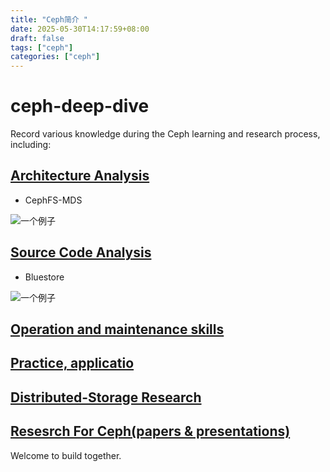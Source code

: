 ```yaml
---
title: "Ceph简介 "
date: 2025-05-30T14:17:59+08:00
draft: false
tags: ["ceph"]
categories: ["ceph"]
---
```

# ceph-deep-dive

Record various knowledge during the Ceph learning and research process, including:

## [Architecture Analysis](https://github.com/wuhongsong/ceph-deep-dive/tree/main/Architecture-Analysis)
  
* CephFS-MDS

![一个例子](./image/CephFS.png)


## [Source Code Analysis](https://github.com/wuhongsong/ceph-deep-dive/tree/main/Code-Analysis)

* Bluestore

![一个例子](./image/bluestore.png)
  
## [Operation and maintenance skills](https://github.com/wuhongsong/ceph-deep-dive/tree/main/Operation-Skills)
  
## [Practice, applicatio](https://github.com/wuhongsong/ceph-deep-dive/tree/main/Application-Practice)

## [Distributed-Storage Research](https://github.com/wuhongsong/ceph-deep-dive/tree/main/Distributed-Storage)

## [Resesrch For Ceph(papers & presentations)](https://github.com/wuhongsong/ceph-deep-dive/issues/7)


Welcome to build together.


